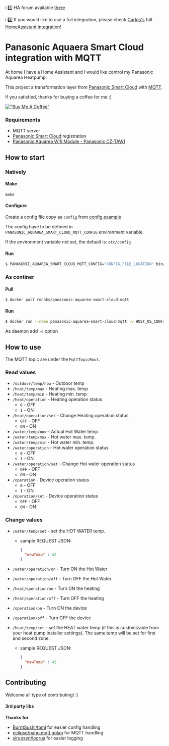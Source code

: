 :information_source: :one: HA forum available [there](https://community.home-assistant.io/t/panasonic-aquarea-heat-pump-integration) 

:information_source: :two:  If you would like to use a full integration, please check [Carlos's](https://github.com/cjaliaga) full [HomeAssistant integration](https://github.com/cjaliaga/home-assistant-aquarea)!

# Panasonic Aquaera Smart Cloud integration with MQTT
At home I have a Home Assistant and I would like control my Panasonic Aquarea Heatpump.

This project a transformation layer from [Panasonic Smart Cloud](https://aquarea-smart.panasonic.com/) with [MQTT](https://en.wikipedia.org/wiki/MQTT). 

If you satisfied, thanks for buying a coffee for me :)

[!["Buy Me A Coffee"](https://www.buymeacoffee.com/assets/img/custom_images/orange_img.png)](https://www.buymeacoffee.com/zsoltdenes)

### Requirements
* MQTT server
* [Panasonic Smart Cloud](https://aquarea-smart.panasonic.com/) registration
* [Panasonic Aquarea Wifi Module - Panasonic CZ-TAW1](https://www.panasonicproclub.com/uploads/PL/catalogues/CZ-TAW1_quick%20guide.pdf)

## How to start 
### Natively
#### Make
```shell
make
```
#### Configure
Create a config file copy as `config` from [config.example](./etc/config.example)

The config have to be defined in `PANASONIC_AQUAREA_SMART_CLOUD_MQTT_CONFIG` environment variable.

If the environment variable not set, the default is: `etc/config`
#### Run
```sh
$ PANASONIC_AQUAREA_SMART_CLOUD_MQTT_CONFIG="CONFIG_FILE_LOCATION" bin/OS/panasonic-aquarea-smart-cloud-mqtt-OS-ARCH
```
### As continer
#### Pull
```shell
$ docker pull ronhks/panasonic-aquarea-smart-cloud-mqtt
```
#### Run
```sh
$ docker run --name panasonic-aquarea-smart-cloud-mqtt -v HOST_OS_CONFIG_LOCATION/:/app/etc ronhks/panasonic-aquarea-smart-cloud-mqtt
```

As daemon add `-d` option
## How to use
The MQTT topic are under the `MqttTopicRoot`.
### Read values
* `/outdoor/temp/now` - Outdoor temp
* `/heat/temp/max` - Heating max. temp 
* `/heat/temp/min` - Heating min. temp
* `/heat/operation` - Heating operation status
  * `0` - OFF
  * `1` - ON
* `/heat/operation/set` - Change Heating operation status
  * `OFF` - OFF
  * `ON` - ON
* `/water/temp/now` - Actual Hot Water temp
* `/water/temp/max` - Hot water max. temp.
* `/water/temp/min` - Hot water min. temp.
* `/water/operation` - Hot water operation status
  * `0` - OFF
  * `1` - ON
* `/water/operation/set` - Change Hot water operation status
  * `OFF` - OFF
  * `ON` - ON
* `/operation` - Device operation status
  * `0` - OFF
  * `1` - ON
* `/operation/set` - Device operation status
  * `OFF` - OFF
  * `ON` - ON

### Change values
* `/water/temp/set` - set the HOT WATER temp. 
  * sample REQUEST JSON:
    ```json
    {
      "newTemp" : 42
    }
    ```
* `/water/operation/on` - Turn ON the Hot Water
* `/water/operation/off` - Turn OFF the Hot Water
* `/heat/operation/on` - Turn ON the heating
* `/heat/operation/off` - Turn OFF the heating
* `/operation/on` - Turn ON the device
* `/operation/off` - Turn OFF the device

* `/heat/temp/set` - set the HEAT water temp (if this is customizable from your heat pump installer settings). The same temp will be set for first and second zone.
  * sample REQUEST JSON:
    ```json
    {
      "newTemp" : 42
    }
    ```

## Contributing
Welcome all type of contributing! :)

#### 3rd party libs
**Thanks for**
* [BurntSushi/toml](https://github.com/BurntSushi/toml) for easier config handling
* [eclipse/paho.mqtt.golan](https://github.com/eclipse/paho.mqtt.golan) for MQTT handling
* [sirupsen/logrus](https://github.com/sirupsen/logrus) for easier logging
